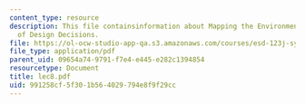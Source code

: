 ```yaml
---
content_type: resource
description: This file containsinformation about Mapping the Environmental Consequence
  of Design Decisions.
file: https://ol-ocw-studio-app-qa.s3.amazonaws.com/courses/esd-123j-systems-perspectives-on-industrial-ecology-spring-2006/991258cf5f301b564029794e8f9f29cc_lec8.pdf
file_type: application/pdf
parent_uid: 09654a74-9791-f7e4-e445-e282c1394854
resourcetype: Document
title: lec8.pdf
uid: 991258cf-5f30-1b56-4029-794e8f9f29cc
---
```

